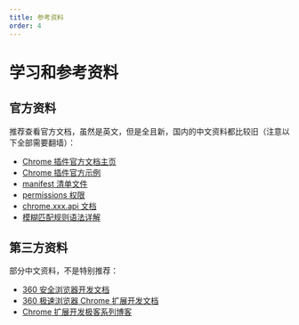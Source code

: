 ```yaml
---
title: 参考资料
order: 4
---
```


# 学习和参考资料

## 官方资料

推荐查看官方文档，虽然是英文，但是全且新，国内的中文资料都比较旧（注意以下全部需要翻墙）：

- [Chrome 插件官方文档主页](https://developer.chrome.com/extensions)
- [Chrome 插件官方示例](https://developer.chrome.com/extensions/samples)
- [manifest 清单文件](https://developer.chrome.com/extensions/manifest)
- [permissions 权限](https://developer.chrome.com/extensions/permissions)
- [chrome.xxx.api 文档](https://developer.chrome.com/extensions/api_index)
- [模糊匹配规则语法详解](https://developer.chrome.com/extensions/match_patterns)

## 第三方资料

部分中文资料，不是特别推荐：

- [360 安全浏览器开发文档](http://open.se.360.cn/open/extension_dev/overview.html)
- [360 极速浏览器 Chrome 扩展开发文档](http://open.chrome.360.cn/extension_dev/overview.html)
- [Chrome 扩展开发极客系列博客](http://www.cnblogs.com/champagne/p/)

